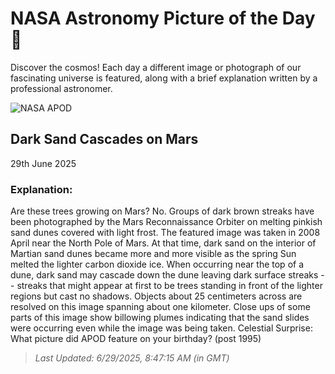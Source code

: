 
  # NASA Astronomy Picture of the Day 🌌

  Discover the cosmos! Each day a different image or photograph of our fascinating universe is featured, along with a brief explanation written by a professional astronomer.

![NASA APOD](https://apod.nasa.gov/apod/image/2506/almosttrees_mro_2560.jpg)

## Dark Sand Cascades on Mars

29th June 2025

### Explanation: 

Are these trees growing on Mars? No.  Groups of dark brown streaks have been photographed by the Mars Reconnaissance Orbiter on melting pinkish sand dunes covered with light frost. The featured image was taken in 2008 April near the North Pole of Mars. At that time, dark sand on the interior of Martian sand dunes became more and more visible as the spring Sun melted the lighter carbon dioxide ice.  When occurring near the top of a dune, dark sand may cascade down the dune leaving dark surface streaks -- streaks that might appear at first to be trees standing in front of the lighter regions but cast no shadows. Objects about 25 centimeters across are resolved on this image spanning about one kilometer. Close ups of some parts of this image show billowing plumes indicating that the sand slides were occurring even while the image was being taken.    Celestial Surprise: What picture did APOD feature on your birthday? (post 1995)

> _Last Updated: 6/29/2025, 8:47:15 AM (in GMT)_
